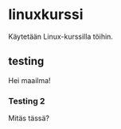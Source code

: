 # linuxkurssi
Käytetään Linux-kurssilla töihin.

## testing
   Hei maailma!
   
### Testing 2
Mitäs tässä?
